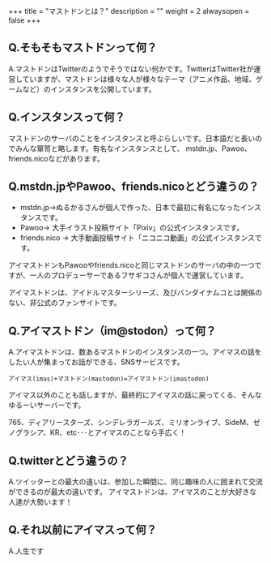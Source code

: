 +++
title = "マストドンとは？"
description = ""
weight = 2
alwaysopen = false
+++

## Q.そもそもマストドンって何？

A.マストドンはTwitterのようでそうではない何かです。TwitterはTwitter社が運営していますが、マストドンは様々な人が様々なテーマ（アニメ作品、地域、ゲームなど）のインスタンスを公開しています。

## Q.インスタンスって何？

マストドンのサーバのことをインスタンスと呼ぶらしいです。日本語だと長いのでみんな箪笥と略します。有名なインスタンスとして、 mstdn.jp、Pawoo、friends.nicoなどがあります。

## Q.mstdn.jpやPawoo、friends.nicoとどう違うの？

* mstdn.jp→ぬるかるさんが個人で作った、日本で最初に有名になったインスタンスです。
* Pawoo→ 大手イラスト投稿サイト「Pixiv」の公式インスタンスです。
* friends.nico → 大手動画投稿サイト「ニコニコ動画」の公式インスタンスです。

アイマストドンもPawooやfriends.nicoと同じマストドンのサーバの中の一つですが、一人のプロデューサーであるフサギコさんが個人で運営しています。

アイマストドンは、アイドルマスターシリーズ、及びバンダイナムコとは関係のない、非公式のファンサイトです。

## Q.アイマストドン（im@stodon）って何？

A.アイマストドンは、数あるマストドンのインスタンスの一つ。アイマスの話をしたい人が集まってお話ができる、SNSサービスです。

```
アイマス(imas)+マストドン(mastodon)=アイマストドン(imastodon) 
```

アイマス以外のことも話しますが、最終的にアイマスの話に戻ってくる、そんなゆるーいサーバーです。


765、ディアリースターズ、シンデレラガールズ、ミリオンライブ、SideM、ゼノグラシア、KR、etc･･･とアイマスのことなら手広く！

## Q.twitterとどう違うの？

A.ツイッターとの最大の違いは、参加した瞬間に、同じ趣味の人に囲まれて交流ができるのが最大の違いです。
アイマストドンは、アイマスのことが大好きな人達が大勢います！

## Q.それ以前にアイマスって何？

A.人生です
